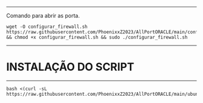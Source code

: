 ________________________________________________________________________________________________________________________________________________________________________________

Comando para abrir as porta.

~~~~
wget -O configurar_firewall.sh https://raw.githubusercontent.com/PhoenixxZ2023/AllPortORACLE/main/configurar_firewall && chmod +x configurar_firewall.sh && sudo ./configurar_firewall.sh
~~~~
________________________________________________________________________________________________________________________________________________________________________________

# INSTALAÇÃO DO SCRIPT

________________________________________________________________________________________________________________________________________________________________________________
~~~~
bash <(curl -sL https://raw.githubusercontent.com/PhoenixxZ2023/AllPortORACLE/main/ubuntu.sh)
~~~~
